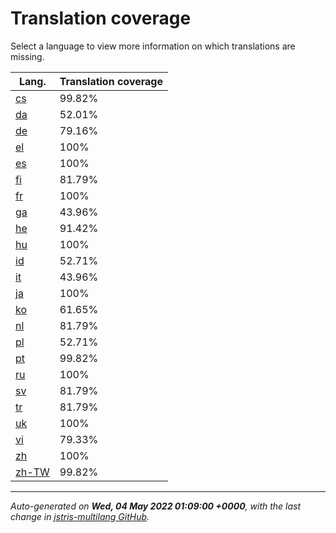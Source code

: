 <link rel="stylesheet" href="style.css">

# Translation coverage

Select a language to view more information on which translations are missing.

<table>
<thead>
    <tr>
        <th>Lang.</th>
        <th colspan="2">Translation coverage</th>
    </tr>
</thead>
<tbody>
    <tr><td><a href="cs.html">cs</a></td><td>99.82%</td><td>
        <div class="pb">
            <span class="pb-fill" style="width: 99.82%;"></span>
        </div>
    </td></tr>
    <tr><td><a href="da.html">da</a></td><td>52.01%</td><td>
        <div class="pb">
            <span class="pb-fill" style="width: 52.01%;"></span>
        </div>
    </td></tr>
    <tr><td><a href="de.html">de</a></td><td>79.16%</td><td>
        <div class="pb">
            <span class="pb-fill" style="width: 79.16%;"></span>
        </div>
    </td></tr>
    <tr><td><a href="el.html">el</a></td><td>100%</td><td>
        <div class="pb">
            <span class="pb-fill" style="width: 100%;"></span>
        </div>
    </td></tr>
    <tr><td><a href="es.html">es</a></td><td>100%</td><td>
        <div class="pb">
            <span class="pb-fill" style="width: 100%;"></span>
        </div>
    </td></tr>
    <tr><td><a href="fi.html">fi</a></td><td>81.79%</td><td>
        <div class="pb">
            <span class="pb-fill" style="width: 81.79%;"></span>
        </div>
    </td></tr>
    <tr><td><a href="fr.html">fr</a></td><td>100%</td><td>
        <div class="pb">
            <span class="pb-fill" style="width: 100%;"></span>
        </div>
    </td></tr>
    <tr><td><a href="ga.html">ga</a></td><td>43.96%</td><td>
        <div class="pb">
            <span class="pb-fill" style="width: 43.96%;"></span>
        </div>
    </td></tr>
    <tr><td><a href="he.html">he</a></td><td>91.42%</td><td>
        <div class="pb">
            <span class="pb-fill" style="width: 91.42%;"></span>
        </div>
    </td></tr>
    <tr><td><a href="hu.html">hu</a></td><td>100%</td><td>
        <div class="pb">
            <span class="pb-fill" style="width: 100%;"></span>
        </div>
    </td></tr>
    <tr><td><a href="id.html">id</a></td><td>52.71%</td><td>
        <div class="pb">
            <span class="pb-fill" style="width: 52.71%;"></span>
        </div>
    </td></tr>
    <tr><td><a href="it.html">it</a></td><td>43.96%</td><td>
        <div class="pb">
            <span class="pb-fill" style="width: 43.96%;"></span>
        </div>
    </td></tr>
    <tr><td><a href="ja.html">ja</a></td><td>100%</td><td>
        <div class="pb">
            <span class="pb-fill" style="width: 100%;"></span>
        </div>
    </td></tr>
    <tr><td><a href="ko.html">ko</a></td><td>61.65%</td><td>
        <div class="pb">
            <span class="pb-fill" style="width: 61.65%;"></span>
        </div>
    </td></tr>
    <tr><td><a href="nl.html">nl</a></td><td>81.79%</td><td>
        <div class="pb">
            <span class="pb-fill" style="width: 81.79%;"></span>
        </div>
    </td></tr>
    <tr><td><a href="pl.html">pl</a></td><td>52.71%</td><td>
        <div class="pb">
            <span class="pb-fill" style="width: 52.71%;"></span>
        </div>
    </td></tr>
    <tr><td><a href="pt.html">pt</a></td><td>99.82%</td><td>
        <div class="pb">
            <span class="pb-fill" style="width: 99.82%;"></span>
        </div>
    </td></tr>
    <tr><td><a href="ru.html">ru</a></td><td>100%</td><td>
        <div class="pb">
            <span class="pb-fill" style="width: 100%;"></span>
        </div>
    </td></tr>
    <tr><td><a href="sv.html">sv</a></td><td>81.79%</td><td>
        <div class="pb">
            <span class="pb-fill" style="width: 81.79%;"></span>
        </div>
    </td></tr>
    <tr><td><a href="tr.html">tr</a></td><td>81.79%</td><td>
        <div class="pb">
            <span class="pb-fill" style="width: 81.79%;"></span>
        </div>
    </td></tr>
    <tr><td><a href="uk.html">uk</a></td><td>100%</td><td>
        <div class="pb">
            <span class="pb-fill" style="width: 100%;"></span>
        </div>
    </td></tr>
    <tr><td><a href="vi.html">vi</a></td><td>79.33%</td><td>
        <div class="pb">
            <span class="pb-fill" style="width: 79.33%;"></span>
        </div>
    </td></tr>
    <tr><td><a href="zh.html">zh</a></td><td>100%</td><td>
        <div class="pb">
            <span class="pb-fill" style="width: 100%;"></span>
        </div>
    </td></tr>
    <tr><td><a href="zh-TW.html">zh-TW</a></td><td>99.82%</td><td>
        <div class="pb">
            <span class="pb-fill" style="width: 99.82%;"></span>
        </div>
    </td></tr>
</tbody></table>

-------------------

*Auto-generated on **Wed, 04 May 2022 01:09:00 +0000**, with the last change in [jstris-multilang GitHub](https://github.com/jezevec10/jstris-multilang/).*

